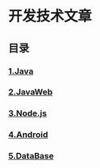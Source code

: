# 开发技术文章
## 目录
### [1.Java](https://github.com/alexwan1989/DevelopArticleCollection/blob/master/Java.md)
### [2.JavaWeb](#user-content-2-javaweb)
### [3.Node.js](#user-content-3-nodejs)
### [4.Android](#user-content-4-android)
### [5.DataBase](#user-content-5-database)
